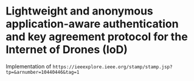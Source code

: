 # Lightweight and anonymous application-aware authentication and key agreement protocol for the Internet of Drones (IoD)
Implementation of ```https://ieeexplore.ieee.org/stamp/stamp.jsp?tp=&arnumber=10440446&tag=1```
